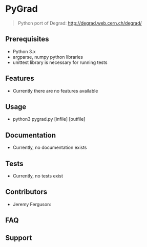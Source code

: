 # PyGrad

> Python port of Degrad: http://degrad.web.cern.ch/degrad/

## Prerequisites

- Python 3.x
- argparse, numpy python libraries
- unittest library is necessary for running tests


## Features

- Currently there are no features available

## Usage

- python3 pygrad.py [infile] [outfile]
 
## Documentation

- Currently, no documentation exists

## Tests

- Currently, no tests exist

## Contributors
- Jeremy Ferguson: 

## FAQ

## Support

